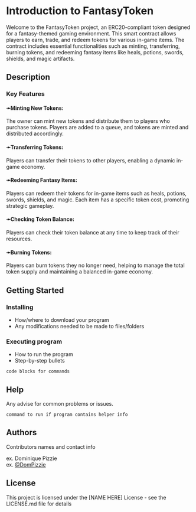 # Introduction to FantasyToken

Welcome to the FantasyToken project, an ERC20-compliant token designed for a fantasy-themed gaming environment. This smart contract allows players to earn, trade, and redeem tokens for various in-game items. The contract includes essential functionalities such as minting, transferring, burning tokens, and redeeming fantasy items like heals, potions, swords, shields, and magic artifacts.

## Description

### Key Features
#### ➛Minting New Tokens:

The owner can mint new tokens and distribute them to players who purchase tokens. Players are added to a queue, and tokens are minted and distributed accordingly.    
  
#### ➛Transferring Tokens:
  
Players can transfer their tokens to other players, enabling a dynamic in-game economy.  
  
#### ➛Redeeming Fantasy Items:
  
Players can redeem their tokens for in-game items such as heals, potions, swords, shields, and magic. Each item has a specific token cost, promoting strategic gameplay.      
  
#### ➛Checking Token Balance:
  
Players can check their token balance at any time to keep track of their resources.    
  
#### ➛Burning Tokens:

Players can burn tokens they no longer need, helping to manage the total token supply and maintaining a balanced in-game economy.  

## Getting Started

### Installing

* How/where to download your program
* Any modifications needed to be made to files/folders

### Executing program

* How to run the program
* Step-by-step bullets
```
code blocks for commands
```

## Help

Any advise for common problems or issues.
```
command to run if program contains helper info
```

## Authors

Contributors names and contact info

ex. Dominique Pizzie  
ex. [@DomPizzie](https://twitter.com/dompizzie)


## License

This project is licensed under the [NAME HERE] License - see the LICENSE.md file for details
